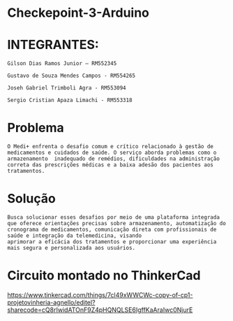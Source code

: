 # Checkepoint-3-Arduino


# INTEGRANTES:

    Gilson Dias Ramos Junior – RM552345 

    Gustavo de Souza Mendes Campos - RM554265

    Joseh Gabriel Trimboli Agra - RM553094

    Sergio Cristian Apaza Limachi - RM553318

# Problema

    O Medi+ enfrenta o desafio comum e crítico relacionado à gestão de medicamentos e cuidados de saúde. O serviço aborda problemas como o 
    armazenamento  inadequado de remédios, dificuldades na administração correta das prescrições médicas e a baixa adesão dos pacientes aos tratamentos. 

# Solução

    Busca solucionar esses desafios por meio de uma plataforma integrada que oferece orientações precisas sobre armazenamento, automatização do cronograma de medicamentos, comunicação direta com profissionais de saúde e integração da telemedicina, visando 
    aprimorar a eficácia dos tratamentos e proporcionar uma experiência mais segura e personalizada aos usuários.

# Circuito montado no ThinkerCad

https://www.tinkercad.com/things/7cl49xWWCWc-copy-of-cp1-projetovinheria-agnello/editel?sharecode=cQ8rIwidATOnF9Z4pHQNQLSE6IgffKaAraIwc0NjurE

